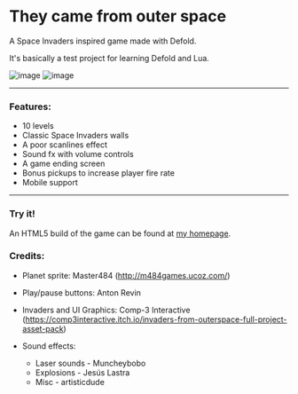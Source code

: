 # They came from outer space

A Space Invaders inspired game made with Defold.

It's basically a test project for learning Defold and Lua.

![image](https://github.com/spyros1973/theycamefromouterspace/assets/1493552/181b7f15-ad01-41c8-93b5-91d7d7435c94)
![image](https://github.com/spyros1973/theycamefromouterspace/assets/1493552/18dd12a2-d05d-4e49-9d23-96fb7f70c850)

---
### Features:
- 10 levels
- Classic Space Invaders walls
- A poor scanlines effect
- Sound fx with volume controls
- A game ending screen
- Bonus pickups to increase player fire rate
- Mobile support

---
### Try it!
An HTML5 build of the game can be found at [my homepage](http://www.paraschis.gr/theycamefromouterspace).

### Credits:

- Planet sprite:
Master484  (http://m484games.ucoz.com/)

- Play/pause buttons:
Anton Revin

- Invaders and UI Graphics:
Comp-3 Interactive (https://comp3interactive.itch.io/invaders-from-outerspace-full-project-asset-pack)

- Sound effects:
  - Laser sounds - Muncheybobo 
  - Explosions - Jesús Lastra
  - Misc - artisticdude

